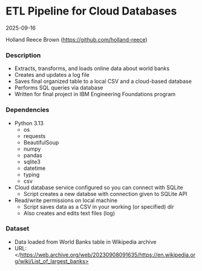 # ETL Pipeline for Cloud Databases
2025-09-16

Holland Reece Brown (https://github.com/holland-reece)

### Description
- Extracts, transforms, and loads online data about world banks
- Creates and updates a log file
- Saves final organized table to a local CSV and a cloud-based database
- Performs SQL queries via database
- Written for final project in IBM Engineering Foundations program

### Dependencies
- Python 3.13
    - os
    - requests
    - BeautifulSoup
    - numpy
    - pandas
    - sqlite3
    - datetime
    - typing
    - csv
- Cloud database service configured so you can connect with SQLite
    - Script creates a new databse with connection given to SQLite API
- Read/write permissions on local machine
    - Script saves data as a CSV in your working (or specified) dir
    - Also creates and edits text files (log)

### Dataset
- Data loaded from World Banks table in Wikipedia archive
- URL: </https://web.archive.org/web/20230908091635/https://en.wikipedia.org/wiki/List_of_largest_banks>

